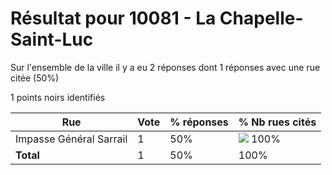 # Résultat pour 10081 - La Chapelle-Saint-Luc

Sur l'ensemble de la ville il y a eu 2 réponses dont 1 réponses avec une rue citée (50%)

1 points noirs identifiés

| Rue | Vote | % réponses | % Nb rues cités|
|-----|------|------------|----------------|
| Impasse Général Sarrail | 1 | 50% | <img src="../../img/bar_100.gif" />&nbsp;100%|
| **Total** | 1 | 50% | 100%|
